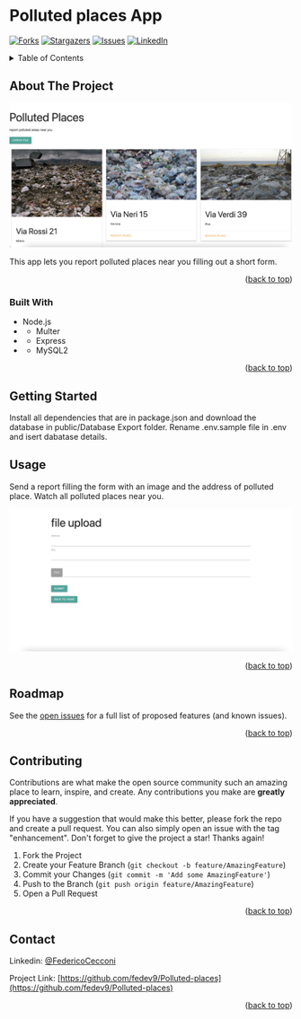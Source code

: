 # Polluted places App
<div id="top"></div>

<!-- PROJECT SHIELDS -->
[![Forks][forks-shield]][forks-url]
[![Stargazers][stars-shield]][stars-url]
[![Issues][issues-shield]][issues-url]
[![LinkedIn][linkedin-shield]][linkedin-url]


<!-- TABLE OF CONTENTS -->
<details>
  <summary>Table of Contents</summary>
  <ol>
    <li>
      <a href="#about-the-project">About The Project</a>
      <ul>
        <li><a href="#built-with">Built With</a></li>
      </ul>
    </li>
    <li>
      <a href="#getting-started">Getting Started</a>
    </li>
    <li><a href="#usage">Usage</a></li>
    <li><a href="#roadmap">Roadmap</a></li>
    <li><a href="#contributing">Contributing</a></li>
    <li><a href="#contact">Contact</a></li>
  
  </ol>
</details>



<!-- ABOUT THE PROJECT -->
## About The Project

![Product Name Screen Shot][product-screenshot]

This app lets you report polluted places near you filling out a short form.

<p align="right">(<a href="#top">back to top</a>)</p>



### Built With

* Node.js
* * Multer
* * Express
* * MySQL2



<p align="right">(<a href="#top">back to top</a>)</p>



<!-- GETTING STARTED -->
## Getting Started

Install all dependencies that are in package.json and download the database in public/Database Export folder.
Rename .env.sample file in .env and isert dabatase details.


<!-- USAGE EXAMPLES -->
## Usage

Send a report filling the form with an image and the address of polluted place.
Watch all polluted places near you.

![Product Name Screen Shot][above-screenshot]

<p align="right">(<a href="#top">back to top</a>)</p>



<!-- ROADMAP -->
## Roadmap
See the [open issues](https://github.com/fedev9/Polluted-places/issues) for a full list of proposed features (and known issues).

<p align="right">(<a href="#top">back to top</a>)</p>



<!-- CONTRIBUTING -->
## Contributing

Contributions are what make the open source community such an amazing place to learn, inspire, and create. Any contributions you make are **greatly appreciated**.

If you have a suggestion that would make this better, please fork the repo and create a pull request. You can also simply open an issue with the tag "enhancement".
Don't forget to give the project a star! Thanks again!

1. Fork the Project
2. Create your Feature Branch (`git checkout -b feature/AmazingFeature`)
3. Commit your Changes (`git commit -m 'Add some AmazingFeature'`)
4. Push to the Branch (`git push origin feature/AmazingFeature`)
5. Open a Pull Request

<p align="right">(<a href="#top">back to top</a>)</p>

<!-- CONTACT -->
## Contact
Linkedin: [@FedericoCecconi](https://www.linkedin.com/in/federico-cecconi-27951619a/)

Project Link: [https://github.com/fedev9/Polluted-places](https://github.com/fedev9/Polluted-places)

<p align="right">(<a href="#top">back to top</a>)</p>

<!-- MARKDOWN LINKS & IMAGES -->
[contributors-shield]: https://img.shields.io/github/contributors/fedev9/Polluted-places.svg?style=for-the-badge
[contributors-url]: https://github.com/fedev9/Polluted-places/graphs/contributors
[forks-shield]: https://img.shields.io/github/forks/fedev9/Polluted-places.svg?style=for-the-badge
[forks-url]: https://github.com/fedev9/Polluted-places/network/members
[stars-shield]: https://img.shields.io/github/stars/fedev9/Polluted-places.svg?style=for-the-badge
[stars-url]: https://github.com/fedev9/Polluted-places/stargazers
[issues-shield]: https://img.shields.io/github/issues/fedev9/Polluted-places.svg?style=for-the-badge
[issues-url]: https://github.com/fedev9/Polluted-places/issues
[license-shield]: https://img.shields.io/github/license/fedev9/Polluted-places.svg?style=for-the-badge
[license-url]: https://github.com/fedev9/Polluted-places/blob/master/LICENSE.txt
[linkedin-shield]: https://img.shields.io/badge/-LinkedIn-black.svg?style=for-the-badge&logo=linkedin&colorB=555
[linkedin-url]: https://www.linkedin.com/in/federico-cecconi-27951619a/
[product-screenshot]: /public/img/homepage.png
[above-screenshot]: /public/img/form.png